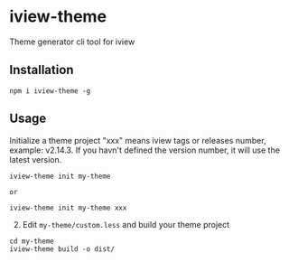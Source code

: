 # iview-theme

Theme generator cli tool for iview

## Installation

```
npm i iview-theme -g
```

## Usage

Initialize a theme project
"xxx" means iview tags or releases number, example: v2.14.3.
If you havn't defined the version number, it will use the latest version.

```
iview-theme init my-theme

or

iview-theme init my-theme xxx
```

2. Edit `my-theme/custom.less` and build your theme project

```
cd my-theme
iview-theme build -o dist/
```
